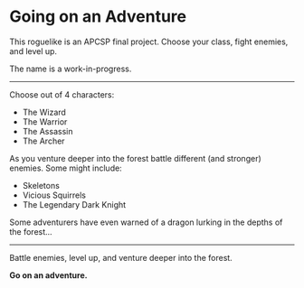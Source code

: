 # Going on an Adventure
This roguelike is an APCSP final project. Choose your class, fight enemies, and level up.

The name is a work-in-progress.

______________________________

Choose out of 4 characters:

- The Wizard
- The Warrior
- The Assassin
- The Archer

As you venture deeper into the forest battle different (and stronger) enemies. Some might include:
- Skeletons
- Vicious Squirrels
- The Legendary Dark Knight

Some adventurers have even warned of a dragon lurking in the depths of the forest...

______________________________

Battle enemies, level up, and venture deeper into the forest.

**Go on an adventure.**
